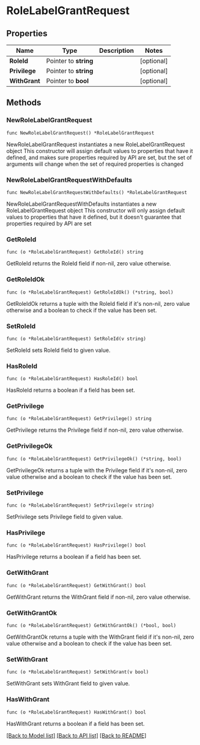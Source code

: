 # RoleLabelGrantRequest

## Properties

Name | Type | Description | Notes
------------ | ------------- | ------------- | -------------
**RoleId** | Pointer to **string** |  | [optional] 
**Privilege** | Pointer to **string** |  | [optional] 
**WithGrant** | Pointer to **bool** |  | [optional] 

## Methods

### NewRoleLabelGrantRequest

`func NewRoleLabelGrantRequest() *RoleLabelGrantRequest`

NewRoleLabelGrantRequest instantiates a new RoleLabelGrantRequest object
This constructor will assign default values to properties that have it defined,
and makes sure properties required by API are set, but the set of arguments
will change when the set of required properties is changed

### NewRoleLabelGrantRequestWithDefaults

`func NewRoleLabelGrantRequestWithDefaults() *RoleLabelGrantRequest`

NewRoleLabelGrantRequestWithDefaults instantiates a new RoleLabelGrantRequest object
This constructor will only assign default values to properties that have it defined,
but it doesn't guarantee that properties required by API are set

### GetRoleId

`func (o *RoleLabelGrantRequest) GetRoleId() string`

GetRoleId returns the RoleId field if non-nil, zero value otherwise.

### GetRoleIdOk

`func (o *RoleLabelGrantRequest) GetRoleIdOk() (*string, bool)`

GetRoleIdOk returns a tuple with the RoleId field if it's non-nil, zero value otherwise
and a boolean to check if the value has been set.

### SetRoleId

`func (o *RoleLabelGrantRequest) SetRoleId(v string)`

SetRoleId sets RoleId field to given value.

### HasRoleId

`func (o *RoleLabelGrantRequest) HasRoleId() bool`

HasRoleId returns a boolean if a field has been set.

### GetPrivilege

`func (o *RoleLabelGrantRequest) GetPrivilege() string`

GetPrivilege returns the Privilege field if non-nil, zero value otherwise.

### GetPrivilegeOk

`func (o *RoleLabelGrantRequest) GetPrivilegeOk() (*string, bool)`

GetPrivilegeOk returns a tuple with the Privilege field if it's non-nil, zero value otherwise
and a boolean to check if the value has been set.

### SetPrivilege

`func (o *RoleLabelGrantRequest) SetPrivilege(v string)`

SetPrivilege sets Privilege field to given value.

### HasPrivilege

`func (o *RoleLabelGrantRequest) HasPrivilege() bool`

HasPrivilege returns a boolean if a field has been set.

### GetWithGrant

`func (o *RoleLabelGrantRequest) GetWithGrant() bool`

GetWithGrant returns the WithGrant field if non-nil, zero value otherwise.

### GetWithGrantOk

`func (o *RoleLabelGrantRequest) GetWithGrantOk() (*bool, bool)`

GetWithGrantOk returns a tuple with the WithGrant field if it's non-nil, zero value otherwise
and a boolean to check if the value has been set.

### SetWithGrant

`func (o *RoleLabelGrantRequest) SetWithGrant(v bool)`

SetWithGrant sets WithGrant field to given value.

### HasWithGrant

`func (o *RoleLabelGrantRequest) HasWithGrant() bool`

HasWithGrant returns a boolean if a field has been set.


[[Back to Model list]](../README.md#documentation-for-models) [[Back to API list]](../README.md#documentation-for-api-endpoints) [[Back to README]](../README.md)


